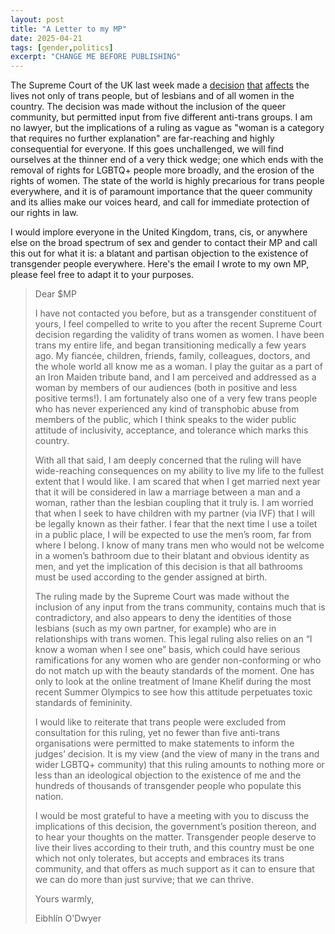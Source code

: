 ```yaml
---
layout: post
title: "A Letter to my MP"
date: 2025-04-21
tags: [gender,politics]
excerpt: "CHANGE ME BEFORE PUBLISHING"
---
```


The Supreme Court of the UK last week made a [decision](https://www.thepinknews.com/2025/04/16/supreme-court-uk-trans-woman-definition/) [that](https://www.wearequeeraf.com/uk-supreme-court-rules-that-trans-women-arent-women-under-the-equality-act-2010/) [affects](https://transactual.org.uk/blog/2025/04/16/response-by-transactual-to-supreme-court-ruling-on-equality-act/) the lives not only of trans people, but of lesbians and of all women in the country. The decision was made without the inclusion of the queer community, but permitted input from five different anti-trans groups. I am no lawyer, but the implications of a ruling as vague as "woman is a category that requires no further explanation" are far-reaching and highly consequential for everyone. If this goes unchallenged, we will find ourselves at the thinner end of a very thick wedge; one which ends with the removal of rights for LGBTQ+ people more broadly, and the erosion of the rights of women. The state of the world is highly precarious for trans people everywhere, and it is of paramount importance that the queer community and its allies make our voices heard, and call for immediate protection of our rights in law. 

I would implore everyone in the United Kingdom, trans, cis, or anywhere else on the broad spectrum of sex and gender to contact their MP and call this out for what it is: a blatant and partisan objection to the existence of transgender people everywhere. Here's the email I wrote to my own MP, please feel free to adapt it to your purposes.

> Dear $MP
> 
> I have not contacted you before, but as a transgender constituent of yours, I feel compelled to write to you after the recent Supreme Court decision regarding the validity of trans women as women. I have been trans my entire life, and began transitioning medically a few years ago. My fiancée, children, friends, family, colleagues, doctors, and the whole world all know me as a woman. I play the guitar as a part of an Iron Maiden tribute band, and I am perceived and addressed as a woman by members of our audiences (both in positive and less positive terms!). I am fortunately also one of a very few trans people who has never experienced any kind of transphobic abuse from members of the public, which I think speaks to the wider public attitude of inclusivity, acceptance, and tolerance which marks this country. 
> 
> With all that said, I am deeply concerned that the ruling will have wide-reaching consequences on my ability to live my life to the fullest extent that I would like. I am scared that when I get married next year that it will be considered in law a marriage between a man and a woman, rather than the lesbian coupling that it truly is. I am worried that when I seek to have children with my partner (via IVF) that I will be legally known as their father. I fear that the next time I use a toilet in a public place, I will be expected to use the men’s room, far from where I belong. I know of many trans men who would not be welcome in a women’s bathroom due to their blatant and obvious identity as men, and yet the implication of this decision is that all bathrooms must be used according to the gender assigned at birth. 
> 
> The ruling made by the Supreme Court was made without the inclusion of any input from the trans community, contains much that is contradictory, and also appears to deny the identities of those lesbians (such as my own partner, for example) who are in relationships with trans women. This legal ruling also relies on an “I know a woman when I see one” basis, which could have serious ramifications for any women who are gender non-conforming or who do not match up with the beauty standards of the moment. One has only to look at the online treatment of Imane Khelif during the most recent Summer Olympics to see how this attitude perpetuates toxic standards of femininity. 
> 
> I would like to reiterate that trans people were excluded from consultation for this ruling, yet no fewer than five anti-trans organisations were permitted to make statements to inform the judges’ decision. It is my view (and the view of many in the trans and wider LGBTQ+ community) that this ruling amounts to nothing more or less than an ideological objection to the existence of me and the hundreds of thousands of transgender people who populate this nation. 
> 
> I would be most grateful to have a meeting with you to discuss the implications of this decision, the government’s position thereon, and to hear your thoughts on the matter. Transgender people deserve to live their lives according to their truth, and this country must be one which not only tolerates, but accepts and embraces its trans community, and that offers as much support as it can to ensure that we can do more than just survive; that we can thrive. 
> 
> Yours warmly,
> 
> Eibhlín O'Dwyer
